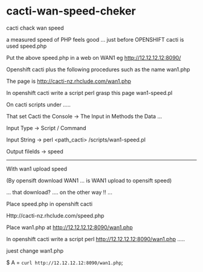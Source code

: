 # cacti-wan-speed-cheker

cacti chack wan speed

a measured speed of PHP feels good ... just before OPENSHIFT cacti is used speed.php

Put the above speed.php in a web on WAN1 eg http://12.12.12.12:8090/ 

Openshift cacti plus the following procedures such as the name wan1.php 

The page is http://cacti-nz.rhclude.com/wan1.php

In openshift cacti write a script perl grasp this page wan1-speed.pl 

On cacti scripts under ..... 

That set Cacti the Console   ->   The Input in Methods the Data ...

Input Type -> Script / Command 

Input String -> perl <path_cacti> /scripts/wan1-speed.pl 

Output filelds -> speed

-----------------------------------------------------------------------------------
With wan1 upload speed 

(By opensift download WAN1 ... is WAN1 upload to opensift speed) 

... that download? .... on the other way !! ...

Place speed.php in openshift cacti

Http://cacti-nz.rhclude.com/speed.php

Place wan1.php at http://12.12.12.12:8090/wan1.php

In openshift cacti write a script perl  http://12.12.12.12:8090/wan1.php .....

juest change wan1.php

$ A = `curl http://12.12.12.12:8090/wan1.php`; 
